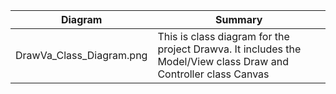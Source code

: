 | Diagram | Summary |
| ------- | ------- |
| DrawVa_Class_Diagram.png | This is class diagram for the project Drawva. It includes the Model/View class Draw and Controller class Canvas|
